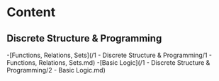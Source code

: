# Content

## Discrete Structure & Programming

-[Functions, Relations, Sets](/1 - Discrete Structure & Programming/1 - Functions, Relations, Sets.md)
-[Basic Logic](/1 - Discrete Structure & Programming/2 - Basic Logic.md)
